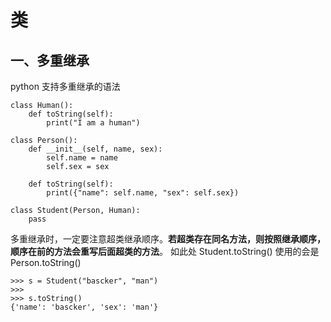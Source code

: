 # 类
## 一、多重继承
python 支持多重继承的语法
```
class Human():
    def toString(self):
        print("I am a human")

class Person():
    def __init__(self, name, sex):
        self.name = name
        self.sex = sex
        
    def toString(self):
        print({"name": self.name, "sex": self.sex})
        
class Student(Person, Human):
    pass
```
多重继承时，一定要注意超类继承顺序。**若超类存在同名方法，则按照继承顺序，顺序在前的方法会重写后面超类的方法**。
如此处 Student.toString() 使用的会是 Person.toString()
```
>>> s = Student("bascker", "man")
>>>
>>> s.toString()
{'name': 'bascker', 'sex': 'man'}
```
